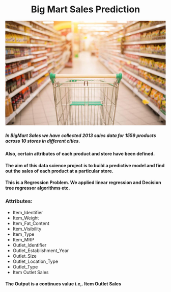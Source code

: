 # <div align = "center"> Big Mart Sales Prediction </div> 

<p align = "center">
  <img src ="big.jpg">
</p>

##### In BigMart Sales we have collected 2013 sales data for 1559 products across 10 stores in different cities. 

#### Also, certain attributes of each product and store have been defined. 

#### The aim of this data science project is to build a predictive model and find out the sales of each product at a particular store.

#### This is a Regression Problem. We applied linear regression and Decision tree regressor algorithms etc.

### Attributes:
- Item_Identifier
- Item_Weight
- Item_Fat_Content
- Item_Visibility
- Item_Type	
- Item_MRP
- Outlet_Identifier
- Outlet_Establishment_Year
- Outlet_Size
-  Outlet_Location_Type
- Outlet_Type
- Item Outlet Sales

#### The Output is a continues value i.e,. Item Outlet Sales

